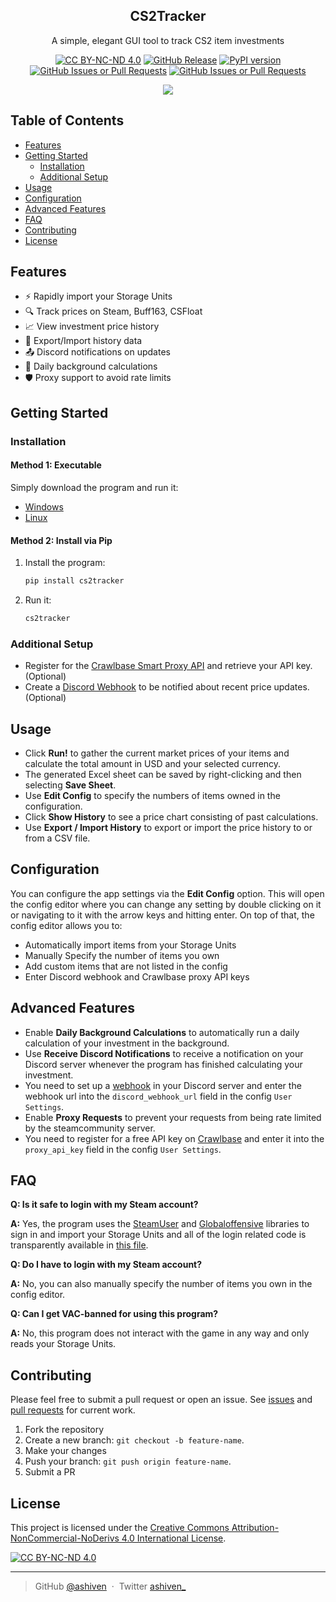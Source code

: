 <p align="center">
  <h2 align="center">CS2Tracker</h2>
</p>

<p align="center">
  A simple, elegant GUI tool to track CS2 item investments
</p>

<div align="center">

[![CC BY-NC-ND 4.0][cc-by-nc-nd-shield]][cc-by-nc-nd]
[![GitHub Release](https://img.shields.io/github/v/release/ashiven/cs2tracker)](https://github.com/ashiven/cs2tracker/releases)
[![PyPI version](https://badge.fury.io/py/cs2tracker.svg)](https://badge.fury.io/py/cs2tracker)
[![GitHub Issues or Pull Requests](https://img.shields.io/github/issues/ashiven/cs2tracker)](https://github.com/ashiven/cs2tracker/issues)
[![GitHub Issues or Pull Requests](https://img.shields.io/github/issues-pr/ashiven/cs2tracker)](https://github.com/ashiven/cs2tracker/pulls)

<img src="./assets/demo.gif"/>
</div>

## Table of Contents

- [Features](#features)
- [Getting Started](#getting-started)
  - [Installation](#installation)
  - [Additional Setup](#additional-setup)
- [Usage](#usage)
- [Configuration](#configuration)
- [Advanced Features](#advanced-features)
- [FAQ](#faq)
- [Contributing](#contributing)
- [License](#license)

## Features

- ⚡ Rapidly import your Storage Units
- 🔍 Track prices on Steam, Buff163, CSFloat
- 📈 View investment price history
- 🧾 Export/Import history data
- 📤 Discord notifications on updates
- 📅 Daily background calculations
- 🛡️ Proxy support to avoid rate limits

## Getting Started

### Installation

#### Method 1: Executable

Simply download the program and run it:

- [Windows](https://github.com/ashiven/cs2tracker/releases/latest/download/cs2tracker-windows.zip)
- [Linux](https://github.com/ashiven/cs2tracker/releases/latest/download/cs2tracker-linux.zip)

#### Method 2: Install via Pip

1. Install the program:

   ```bash
   pip install cs2tracker
   ```

2. Run it:

   ```bash
   cs2tracker
   ```

### Additional Setup

- Register for the [Crawlbase Smart Proxy API](https://crawlbase.com/) and retrieve your API key. (Optional)
- Create a [Discord Webhook](https://support.discord.com/hc/en-us/articles/228383668-Intro-to-Webhooks) to be notified about recent price updates. (Optional)

## Usage

- Click **Run!** to gather the current market prices of your items and calculate the total amount in USD and your selected currency.
- The generated Excel sheet can be saved by right-clicking and then selecting **Save Sheet**.
- Use **Edit Config** to specify the numbers of items owned in the configuration.
- Click **Show History** to see a price chart consisting of past calculations.
- Use **Export / Import History** to export or import the price history to or from a CSV file.

## Configuration

You can configure the app settings via the **Edit Config** option.
This will open the config editor where you can change any setting by double clicking on it or navigating to it with the arrow keys and hitting enter. On top of that, the config editor allows you to:

- Automatically import items from your Storage Units
- Manually Specify the number of items you own
- Add custom items that are not listed in the config
- Enter Discord webhook and Crawlbase proxy API keys

## Advanced Features

- Enable **Daily Background Calculations** to automatically run a daily calculation of your investment in the background.
- Use **Receive Discord Notifications** to receive a notification on your Discord server whenever the program has finished calculating your investment.
- You need to set up a [webhook](https://support.discord.com/hc/en-us/articles/228383668-Intro-to-Webhooks) in your Discord server and enter the webhook url into the `discord_webhook_url` field in the config `User Settings`.
- Enable **Proxy Requests** to prevent your requests from being rate limited by the steamcommunity server.
- You need to register for a free API key on [Crawlbase](crawlbase.com) and enter it into the `proxy_api_key` field in the config `User Settings`.

## FAQ

**Q: Is it safe to login with my Steam account?**

**A:** Yes, the program uses the [SteamUser](https://github.com/DoctorMcKay/node-steam-user?tab=readme-ov-file#methods-) and [Globaloffensive](https://github.com/DoctorMcKay/node-globaloffensive) libraries to sign in and import your Storage Units and all of the login related code is transparently available in [this file](cs2tracker/data/get_inventory.js).


**Q: Do I have to login with my Steam account?**

**A:** No, you can also manually specify the number of items you own in the config editor.


**Q: Can I get VAC-banned for using this program?**

**A:** No, this program does not interact with the game in any way and only reads your Storage Units.

## Contributing

Please feel free to submit a pull request or open an issue. See [issues](https://github.com/ashiven/cs2tracker/issues) and [pull requests](https://github.com/ashiven/cs2tracker/pulls) for current work.

1. Fork the repository
2. Create a new branch: `git checkout -b feature-name`.
3. Make your changes
4. Push your branch: `git push origin feature-name`.
5. Submit a PR

## License

This project is licensed under the
[Creative Commons Attribution-NonCommercial-NoDerivs 4.0 International License][cc-by-nc-nd].

[![CC BY-NC-ND 4.0][cc-by-nc-nd-image]][cc-by-nc-nd]

[cc-by-nc-nd]: http://creativecommons.org/licenses/by-nc-nd/4.0/
[cc-by-nc-nd-image]: https://licensebuttons.net/l/by-nc-nd/4.0/88x31.png
[cc-by-nc-nd-shield]: https://img.shields.io/badge/License-CC%20BY--NC--ND%204.0-lightgrey.svg

---

> GitHub [@ashiven](https://github.com/Ashiven) &nbsp;&middot;&nbsp;
> Twitter [ashiven\_](https://twitter.com/ashiven_)
